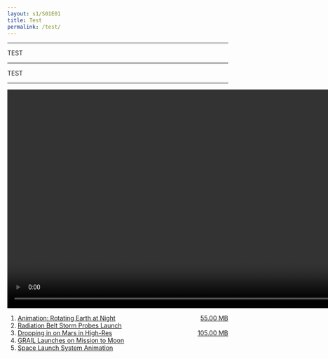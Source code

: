 ```yaml
---
layout: s1/S01E01
title: Test
permalink: /test/
---
```


---

TEST

---

TEST

---

<video height="500px" controls="" src="http://s3.amazonaws.com/akamai.netstorage/HD_downloads/earth_night_rotate_1080.mov" ></video>


<ol id="bvideo_playlist">
    <li><a href="http://s3.amazonaws.com/akamai.netstorage/HD_downloads/earth_night_rotate_1080.mov">Animation: Rotating Earth at Night</a><span style="float:right;"><a target="_blank" download="" href="http://s3.amazonaws.com/akamai.netstorage/HD_downloads/earth_night_rotate_1080.mov">55.00 MB</a></span></li>
    <li><a href="http://s3.amazonaws.com/akamai.netstorage/HD_downloads/rbsp_launch_1080p.mp4">Radiation Belt Storm Probes Launch</a></li>
    <li><a href="http://s3.amazonaws.com/akamai.netstorage/HD_downloads/curiosity_lands.mov">Dropping in on Mars in High-Res</a><span style="float:right;"><a target="_blank" download="" href="http://s3.amazonaws.com/akamai.netstorage/HD_downloads/curiosity_lands.mov">105.00 MB</a></span></li>
    <li><a href="http://s3.amazonaws.com/akamai.netstorage/HD_downloads/GRAIL_launch_1080.mov">GRAIL Launches on Mission to Moon</a></li>
    <li><a href="http://s3.amazonaws.com/akamai.netstorage/HD_downloads/HLV_Launch_anim.mov">Space Launch System Animation</a></li>
</ol>

<script>
	
var video_playlist = [
	{
		"name": "Animation: Rotating Earth at Night",
		"link": "http://s3.amazonaws.com/akamai.netstorage/HD_downloads/earth_night_rotate_1080.mov",
		"size": 55000000,
	},
	{
		"name": "Radiation Belt Storm Probes Launch",
		"link": "http://s3.amazonaws.com/akamai.netstorage/HD_downloads/rbsp_launch_1080p.mp4",
		"size": 475000000,
	},
	{
		"name": "Dropping in on Mars in High-Res",
		"link": "http://s3.amazonaws.com/akamai.netstorage/HD_downloads/curiosity_lands.mov",
        "size": 105000000,
	},
    {
        "name": "GRAIL Launches on Mission to Moon",
        "link": "http://s3.amazonaws.com/akamai.netstorage/HD_downloads/GRAIL_launch_1080.mov",
        "size": 1113000000,
    },
    {
        "name": "Space Launch System Animation",
        "link": "http://s3.amazonaws.com/akamai.netstorage/HD_downloads/HLV_Launch_anim.mov",
        "size": 642570000,
    },

];

</script>
